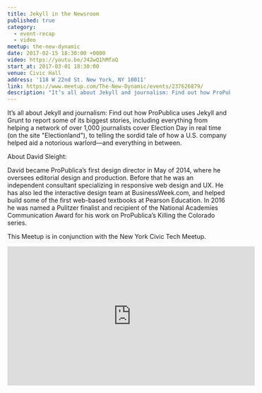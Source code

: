 ```yaml
---
title: Jekyll in the Newsroom
published: true
category:
  - event-recap
  - video
meetup: the-new-dynamic
date: 2017-02-15 18:30:00 +0000
video: https://youtu.be/J42wQ1hMfaQ
start_at: 2017-03-01 18:30:00
venue: Civic Hall
address: '118 W 22nd St. New York, NY 10011'
link: https://www.meetup.com/The-New-Dynamic/events/237626879/
description: "It’s all about Jekyll and journalism: Find out how ProPublica uses Jekyll and Grunt to report some of its biggest stories, including everything from helping a network of over 1,000 journalists cover Election Day in real time..."
---
```

It’s all about Jekyll and journalism: Find out how ProPublica uses Jekyll and Grunt to report some of its biggest stories, including everything from helping a network of over 1,000 journalists cover Election Day in real time (on the site "Electionland"), to telling the sordid tale of how a U.S. company helped aid a notorious warlord—and everything in between.

About David Sleight:

David became ProPublica’s first design director in May of 2014, where he oversees editorial design and production. Before that he was an independent consultant specializing in responsive web design and UX. He has also led the interactive design team at BusinessWeek.com, and helped build some of the first web-based textbooks at Pearson Education. In 2016 he was named a Pulitzer finalist and recipient of the National Academies Communication Award for his work on ProPublica’s Killing the Colorado series.



This Meetup is in conjunction with the New York Civic Tech Meetup.

<div class="embed-container">
<iframe width="560" height="315" src="https://www.youtube.com/embed/videoseries?list=PLHSBYD3ClyvMFhwkfNVO3dHXxKsewFQwN" frameborder="0" allowfullscreen></iframe>
</div>
